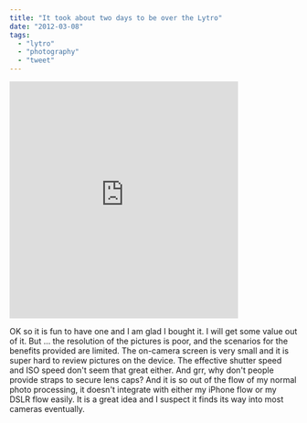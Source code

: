 ```yaml
---
title: "It took about two days to be over the Lytro"
date: "2012-03-08"
tags: 
  - "lytro"
  - "photography"
  - "tweet"
---
```


<iframe width="400" height="415" src="https://pictures.lytro.com/jhludwig/pictures/26678/embed?token=d922c9f6-688e-11e1-b454-12313922c461" frameborder="0" allowfullscreen></iframe>

OK so it is fun to have one and I am glad I bought it. I will get some value out of it. But ... the resolution of the pictures is poor, and the scenarios for the benefits provided are limited. The on-camera screen is very small and it is super hard to review pictures on the device. The effective shutter speed and ISO speed don't seem that great either. And grr, why don't people provide straps to secure lens caps? And it is so out of the flow of my normal photo processing, it doesn't integrate with either my iPhone flow or my DSLR flow easily. It is a great idea and I suspect it finds its way into most cameras eventually.
